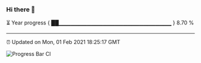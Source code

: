 ### Hi there 👋

⏳ Year progress { ██▁▁▁▁▁▁▁▁▁▁▁▁▁▁▁▁▁▁▁▁▁▁▁▁▁▁▁▁ } 8.70 %

---

⏰ Updated on Mon, 01 Feb 2021 18:25:17 GMT

![Progress Bar CI](https://github.com/liununu/liununu/workflows/Progress%20Bar%20CI/badge.svg)

